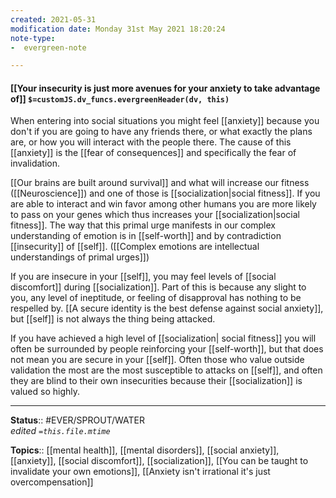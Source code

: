 ```yaml
---
created: 2021-05-31
modification date: Monday 31st May 2021 18:20:24
note-type: 
-  evergreen-note

---
```


#### [[Your insecurity is just more avenues for your anxiety to take advantage of]] `$=customJS.dv_funcs.evergreenHeader(dv, this)`

When entering into social situations you might feel [[anxiety]] because you don't if you are going to have any friends there, or what exactly the plans are, or how you will interact with the people there. The cause of this [[anxiety]] is the [[fear of consequences]] and specifically the fear of invalidation. 

 [[Our brains are built around survival]] and what will increase our fitness ([[Neuroscience]]) and one of those is [[socialization|social fitness]]. If you are able to interact and win favor among other humans you are more likely to pass on your genes which thus increases your [[socialization|social fitness]]. The way that this primal urge manifests in our complex understanding of emotion is in [[self-worth]] and by contradiction [[insecurity]] of [[self]]. ([[Complex emotions are intellectual understandings of primal urges]]) 
 
 If you are insecure in your [[self]], you may feel levels of [[social discomfort]] during [[socialization]]. Part of this is because any slight to you, any level of ineptitude, or feeling of disapproval has nothing to be respelled by. [[A secure identity is the best defense against social anxiety]], but [[self]] is not always the thing being attacked.
 
 If you have achieved a high level of [[socialization| social fitness]] you will often be surrounded by people reinforcing your [[self-worth]], but that does not mean you are secure in your [[self]].  Often those who value outside validation the most are the most susceptible to attacks on [[self]], and often they are blind to their own insecurities because their [[socialization]] is valued so highly. 
 

---

**Status**:: #EVER/SPROUT/WATER  
*edited `=this.file.mtime`*

**Topics**:: [[mental health]], [[mental disorders]], [[social anxiety]], [[anxiety]], [[social discomfort]], [[socialization]], [[You can be taught to invalidate your own emotions]], [[Anxiety isn't irrational it's just overcompensation]]
	
